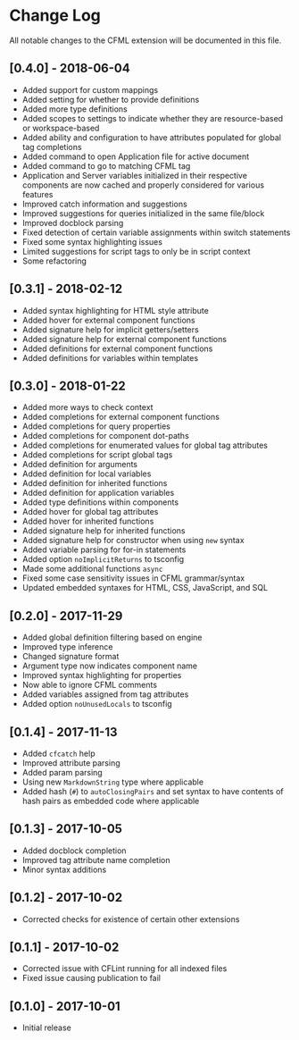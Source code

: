 # Change Log

All notable changes to the CFML extension will be documented in this file.

## [0.4.0] - 2018-06-04

- Added support for custom mappings
- Added setting for whether to provide definitions
- Added more type definitions
- Added scopes to settings to indicate whether they are resource-based or workspace-based
- Added ability and configuration to have attributes populated for global tag completions
- Added command to open Application file for active document
- Added command to go to matching CFML tag
- Application and Server variables initialized in their respective components are now cached and properly considered for various features
- Improved catch information and suggestions
- Improved suggestions for queries initialized in the same file/block
- Improved docblock parsing
- Fixed detection of certain variable assignments within switch statements
- Fixed some syntax highlighting issues
- Limited suggestions for script tags to only be in script context
- Some refactoring

## [0.3.1] - 2018-02-12

- Added syntax highlighting for HTML style attribute
- Added hover for external component functions
- Added signature help for implicit getters/setters
- Added signature help for external component functions
- Added definitions for external component functions
- Added definitions for variables within templates

## [0.3.0] - 2018-01-22

- Added more ways to check context
- Added completions for external component functions
- Added completions for query properties
- Added completions for component dot-paths
- Added completions for enumerated values for global tag attributes
- Added completions for script global tags
- Added definition for arguments
- Added definition for local variables
- Added definition for inherited functions
- Added definition for application variables
- Added type definitions within components
- Added hover for global tag attributes
- Added hover for inherited functions
- Added signature help for inherited functions
- Added signature help for constructor when using `new` syntax
- Added variable parsing for for-in statements
- Added option `noImplicitReturns` to tsconfig
- Made some additional functions `async`
- Fixed some case sensitivity issues in CFML grammar/syntax
- Updated embedded syntaxes for HTML, CSS, JavaScript, and SQL

## [0.2.0] - 2017-11-29

- Added global definition filtering based on engine
- Improved type inference
- Changed signature format
- Argument type now indicates component name
- Improved syntax highlighting for properties
- Now able to ignore CFML comments
- Added variables assigned from tag attributes
- Added option `noUnusedLocals` to tsconfig

## [0.1.4] - 2017-11-13

- Added `cfcatch` help
- Improved attribute parsing
- Added param parsing
- Using new `MarkdownString` type where applicable
- Added hash (`#`) to `autoClosingPairs` and set syntax to have contents of hash pairs as embedded code where applicable

## [0.1.3] - 2017-10-05

- Added docblock completion
- Improved tag attribute name completion
- Minor syntax additions

## [0.1.2] - 2017-10-02

- Corrected checks for existence of certain other extensions

## [0.1.1] - 2017-10-02

- Corrected issue with CFLint running for all indexed files
- Fixed issue causing publication to fail

## [0.1.0] - 2017-10-01

- Initial release
